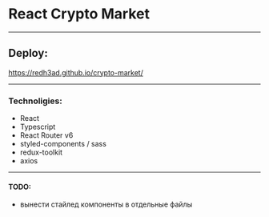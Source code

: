 # React Crypto Market

---

## Deploy:

https://redh3ad.github.io/crypto-market/

---

### Technoligies:

- React
- Typescript
- React Router v6
- styled-components / sass
- redux-toolkit
- axios

---

#### TODO:

- вынести стайлед компоненты в отдельные файлы
